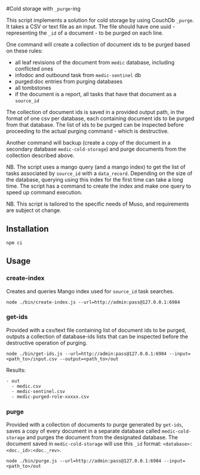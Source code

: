#Cold storage with `_purge`-ing

This script implements a solution for cold storage by using CouchDb `_purge`.
It takes a CSV or text file as an input. The file should have one uuid - representing the `_id` of a document - to be purged on each line.

One command will create a collection of document ids to be purged based on these rules:

- all leaf revisions of the document from `medic` database, including conflicted ones
- infodoc and outbound task from `medic-sentinel` db
- purged:doc entries from purging databases
- all tombstones
- if the document is a report, all tasks that have that document as a `source_id`

The collection of document ids is saved in a provided output path, in the format of one csv per database, each containing document ids to be purged from that database.
The list of ids to be purged can be inspected before proceeding to the actual purging command - which is destructive.

Another command will backup (create a copy of the document in a secondary database `medic-cold-storage`) and purge documents from the collection described above.

NB. The script uses a mango query (and a mango index) to get the list of tasks associated by `source_id` with a `data_record`. Depending on the size of the database, querying using this index for the first time can take a long time. The script has a command to create the index and make one query to speed up command execution.

NB. This script is tailored to the specific needs of Muso, and requirements are subject ot change.

## Installation

```
npm ci
```

## Usage

### create-index

Creates and queries Mango index used for `source_id` task searches.

```shell
node ./bin/create-index.js --url=http://admin:pass@127.0.0.1:6984
```

### get-ids
Provided with a csv/text file containing list of document ids to be purged, outputs a collection of database-ids lists that can be inspected before the destructive operation of purging.

```shell
node ./bin/get-ids.js --url=http://admin:pass@127.0.0.1:6984 --input=<path_to>/input.csv --output=<path_to>/out
```

Results:
```
- out
  - medic.csv
  - medic-sentinel.csv
  - medic-purged-role-xxxxx.csv
```

### purge
Provided with a collection of documents to purge generated by `get-ids`, saves a copy of every document in a separate database called `medic-cold-storage` and purges the document from the designated database.
The document saved in `medic-cold-storage` will use this `_id` format: `<database>:<doc._id>:<doc._rev>`.

```shell
node ./bin/purge.js --url=http://admin:pass@127.0.0.1:6984 --input=<path_to>/out
```
